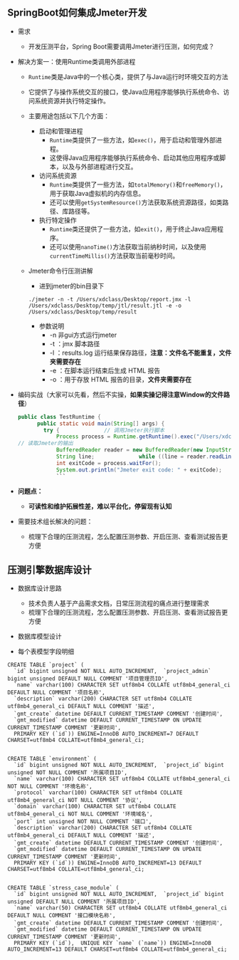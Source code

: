 ## SpringBoot如何集成Jmeter开发
  
* 需求  
  
  * 开发压测平台，Spring Boot需要调用Jmeter进行压测，如何完成？  
  
* 解决方案一：使用Runtime类调用外部进程  
  
  * `Runtime`类是Java中的一个核心类，提供了与Java运行时环境交互的方法  
  
  * 它提供了与操作系统交互的接口，使Java应用程序能够执行系统命令、访问系统资源并执行特定操作。  
  
  * 主要用途包括以下几个方面：  
  
    * 启动和管理进程  
      * `Runtime`类提供了一些方法，如`exec()`，用于启动和管理外部进程。  
      * 这使得Java应用程序能够执行系统命令、启动其他应用程序或脚本，以及与外部进程进行交互。  
    * 访问系统资源  
      * `Runtime`类提供了一些方法，如`totalMemory()`和`freeMemory()`，用于获取Java虚拟机的内存信息。  
      * 还可以使用`getSystemResource()`方法获取系统资源路径，如类路径、库路径等。  
    * 执行特定操作  
      * `Runtime`类还提供了一些方法，如`exit()`，用于终止Java应用程序。  
      * 还可以使用`nanoTime()`方法获取当前纳秒时间，以及使用`currentTimeMillis()`方法获取当前毫秒时间。  
  
  * Jmeter命令行压测讲解  
  
    * 进到jmeter的bin目录下  
  
    ```shell
    ./jmeter -n -t /Users/xdclass/Desktop/report.jmx -l /Users/xdclass/Desktop/temp/jtl/result.jtl -e -o /Users/xdclass/Desktop/temp/result  
    ```  
    - 参数说明  
      - -n 非gui方式运行jmeter  
      - -t ：jmx 脚本路径  
      - -l ：results.log 运行结果保存路径，**注意：文件名不能重复，文件夹需要存在**  
      - -e ：在脚本运行结束后生成 HTML 报告  
      - -o ：用于存放 HTML 报告的目录，**文件夹需要存在**  
  
* 编码实战（大家可以先看，然后不实操，**如果实操记得注意Window的文件路径**）  
  
  ```java
  public class TestRuntime {  
        public static void main(String[] args) {  
          try {              // 调用Jmeter执行脚本  
              Process process = Runtime.getRuntime().exec("/Users/xdclass/Desktop/coding/apache-jmeter-5.5/bin/jmeter -n -t /Users/xdclass/Desktop/test.jmx -l results.log -e -o /Users/xdclass/Desktop/result");  
  // 读取Jmeter的输出  
              BufferedReader reader = new BufferedReader(new InputStreamReader(process.getInputStream()));  
              String line;              while ((line = reader.readLine()) != null) {                  System.out.println(line);              }  // 等待Jmeter进程结束  
              int exitCode = process.waitFor();  
              System.out.println("Jmeter exit code: " + exitCode);          } catch (IOException | InterruptedException e) {              e.printStackTrace();          }      }  }  
              ```  
* **问题点：**  
  
  * **可读性和维护拓展性差，难以平台化，停留现有认知**  
  
* 需要技术组长解决的问题：  
  
  * 梳理下合理的压测流程，怎么配置压测参数、开启压测、查看测试报告更方便


## 压测引擎数据库设计

* 数据库设计思路  
  * 技术负责人基于产品需求文档，日常压测流程的痛点进行整理需求  
  * 梳理下合理的压测流程，怎么配置压测参数、开启压测、查看测试报告更方便

* 数据库模型设计

* 每个表模型字段明细  
  
```  
CREATE TABLE `project` (  
  `id` bigint unsigned NOT NULL AUTO_INCREMENT,  `project_admin` bigint unsigned DEFAULT NULL COMMENT '项目管理员ID',  
  `name` varchar(100) CHARACTER SET utf8mb4 COLLATE utf8mb4_general_ci DEFAULT NULL COMMENT '项目名称',  
  `description` varchar(200) CHARACTER SET utf8mb4 COLLATE utf8mb4_general_ci DEFAULT NULL COMMENT '描述',  
  `gmt_create` datetime DEFAULT CURRENT_TIMESTAMP COMMENT '创建时间',  
  `gmt_modified` datetime DEFAULT CURRENT_TIMESTAMP ON UPDATE CURRENT_TIMESTAMP COMMENT '更新时间',  
  PRIMARY KEY (`id`)) ENGINE=InnoDB AUTO_INCREMENT=7 DEFAULT CHARSET=utf8mb4 COLLATE=utf8mb4_general_ci;  
  
  
CREATE TABLE `environment` (  
  `id` bigint unsigned NOT NULL AUTO_INCREMENT,  `project_id` bigint unsigned NOT NULL COMMENT '所属项目ID',  
  `name` varchar(100) CHARACTER SET utf8mb4 COLLATE utf8mb4_general_ci NOT NULL COMMENT '环境名称',  
  `protocol` varchar(100) CHARACTER SET utf8mb4 COLLATE utf8mb4_general_ci NOT NULL COMMENT '协议',  
  `domain` varchar(100) CHARACTER SET utf8mb4 COLLATE utf8mb4_general_ci NOT NULL COMMENT '环境域名',  
  `port` int unsigned NOT NULL COMMENT '端口',  
  `description` varchar(200) CHARACTER SET utf8mb4 COLLATE utf8mb4_general_ci DEFAULT NULL COMMENT '描述',  
  `gmt_create` datetime DEFAULT CURRENT_TIMESTAMP COMMENT '创建时间',  
  `gmt_modified` datetime DEFAULT CURRENT_TIMESTAMP ON UPDATE CURRENT_TIMESTAMP COMMENT '更新时间',  
  PRIMARY KEY (`id`)) ENGINE=InnoDB AUTO_INCREMENT=13 DEFAULT CHARSET=utf8mb4 COLLATE=utf8mb4_general_ci;  
  
  
CREATE TABLE `stress_case_module` (  
  `id` bigint unsigned NOT NULL AUTO_INCREMENT,  `project_id` bigint unsigned DEFAULT NULL COMMENT '所属项目ID',  
  `name` varchar(50) CHARACTER SET utf8mb4 COLLATE utf8mb4_general_ci DEFAULT NULL COMMENT '接口模块名称',  
  `gmt_create` datetime DEFAULT CURRENT_TIMESTAMP COMMENT '创建时间',  
  `gmt_modified` datetime DEFAULT CURRENT_TIMESTAMP ON UPDATE CURRENT_TIMESTAMP COMMENT '更新时间',  
  PRIMARY KEY (`id`),  UNIQUE KEY `name` (`name`)) ENGINE=InnoDB AUTO_INCREMENT=13 DEFAULT CHARSET=utf8mb4 COLLATE=utf8mb4_general_ci;  
  
```